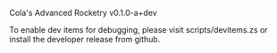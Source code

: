Cola's Advanced Rocketry v0.1.0-a+dev
 
To enable dev items for debugging, please visit scripts/devitems.zs or install the developer release from github.
